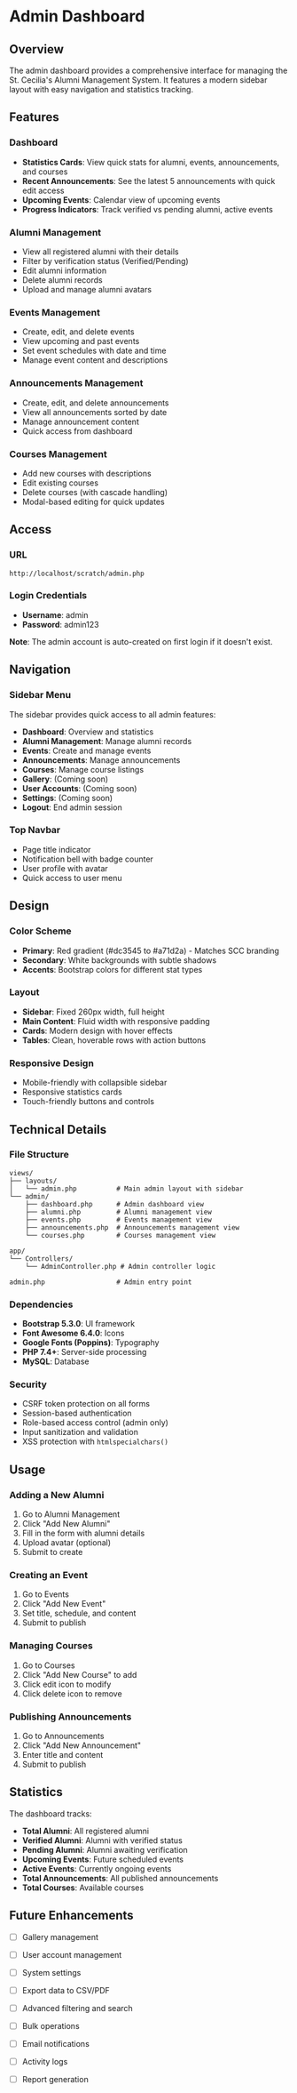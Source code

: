 # Admin Dashboard

## Overview
The admin dashboard provides a comprehensive interface for managing the St. Cecilia's Alumni Management System. It features a modern sidebar layout with easy navigation and statistics tracking.

## Features

### Dashboard
- **Statistics Cards**: View quick stats for alumni, events, announcements, and courses
- **Recent Announcements**: See the latest 5 announcements with quick edit access
- **Upcoming Events**: Calendar view of upcoming events
- **Progress Indicators**: Track verified vs pending alumni, active events

### Alumni Management
- View all registered alumni with their details
- Filter by verification status (Verified/Pending)
- Edit alumni information
- Delete alumni records
- Upload and manage alumni avatars

### Events Management
- Create, edit, and delete events
- View upcoming and past events
- Set event schedules with date and time
- Manage event content and descriptions

### Announcements Management
- Create, edit, and delete announcements
- View all announcements sorted by date
- Manage announcement content
- Quick access from dashboard

### Courses Management
- Add new courses with descriptions
- Edit existing courses
- Delete courses (with cascade handling)
- Modal-based editing for quick updates

## Access

### URL
`http://localhost/scratch/admin.php`

### Login Credentials
- **Username**: admin
- **Password**: admin123

**Note**: The admin account is auto-created on first login if it doesn't exist.

## Navigation

### Sidebar Menu
The sidebar provides quick access to all admin features:
- **Dashboard**: Overview and statistics
- **Alumni Management**: Manage alumni records
- **Events**: Create and manage events
- **Announcements**: Manage announcements
- **Courses**: Manage course listings
- **Gallery**: (Coming soon)
- **User Accounts**: (Coming soon)
- **Settings**: (Coming soon)
- **Logout**: End admin session

### Top Navbar
- Page title indicator
- Notification bell with badge counter
- User profile with avatar
- Quick access to user menu

## Design

### Color Scheme
- **Primary**: Red gradient (#dc3545 to #a71d2a) - Matches SCC branding
- **Secondary**: White backgrounds with subtle shadows
- **Accents**: Bootstrap colors for different stat types

### Layout
- **Sidebar**: Fixed 260px width, full height
- **Main Content**: Fluid width with responsive padding
- **Cards**: Modern design with hover effects
- **Tables**: Clean, hoverable rows with action buttons

### Responsive Design
- Mobile-friendly with collapsible sidebar
- Responsive statistics cards
- Touch-friendly buttons and controls

## Technical Details

### File Structure
```
views/
├── layouts/
│   └── admin.php          # Main admin layout with sidebar
└── admin/
    ├── dashboard.php      # Admin dashboard view
    ├── alumni.php         # Alumni management view
    ├── events.php         # Events management view
    ├── announcements.php  # Announcements management view
    └── courses.php        # Courses management view

app/
└── Controllers/
    └── AdminController.php # Admin controller logic

admin.php                  # Admin entry point
```

### Dependencies
- **Bootstrap 5.3.0**: UI framework
- **Font Awesome 6.4.0**: Icons
- **Google Fonts (Poppins)**: Typography
- **PHP 7.4+**: Server-side processing
- **MySQL**: Database

### Security
- CSRF token protection on all forms
- Session-based authentication
- Role-based access control (admin only)
- Input sanitization and validation
- XSS protection with `htmlspecialchars()`

## Usage

### Adding a New Alumni
1. Go to Alumni Management
2. Click "Add New Alumni"
3. Fill in the form with alumni details
4. Upload avatar (optional)
5. Submit to create

### Creating an Event
1. Go to Events
2. Click "Add New Event"
3. Set title, schedule, and content
4. Submit to publish

### Managing Courses
1. Go to Courses
2. Click "Add New Course" to add
3. Click edit icon to modify
4. Click delete icon to remove

### Publishing Announcements
1. Go to Announcements
2. Click "Add New Announcement"
3. Enter title and content
4. Submit to publish

## Statistics

The dashboard tracks:
- **Total Alumni**: All registered alumni
- **Verified Alumni**: Alumni with verified status
- **Pending Alumni**: Alumni awaiting verification
- **Upcoming Events**: Future scheduled events
- **Active Events**: Currently ongoing events
- **Total Announcements**: All published announcements
- **Total Courses**: Available courses

## Future Enhancements
- [ ] Gallery management
- [ ] User account management
- [ ] System settings
- [ ] Export data to CSV/PDF
- [ ] Advanced filtering and search
- [ ] Bulk operations
- [ ] Email notifications
- [ ] Activity logs
- [ ] Report generation

